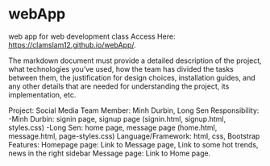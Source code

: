 # webApp
web app for web development class
Access Here: https://clamslam12.github.io/webApp/.

The markdown document must provide a detailed description of the project, what technologies you’ve used, how the team has divided the tasks between them, the justification for design choices, installation guides, and any other details that are needed for understanding the project, its implementation, etc.

Project: Social Media
Team Member: Minh Durbin, Long Sen
Responsibility:
            -Minh Durbin: signin page, signup page (signin.html, signup.html, styles.css)
            -Long Sen: home page, message page (home.html, message.html, page-styles.css)
Language/Framework: html, css, Bootstrap
Features:
    Homepage page: Link to Message page, Link to some hot trends, news in the right sidebar
    Message page: Link to Home page.

